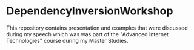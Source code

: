 # DependencyInversionWorkshop

This repository contains presentation and examples that were discussed during my speech which was was part of the "Advanced Internet Technologies" course during my Master Studies.
